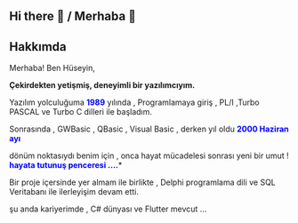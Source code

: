 ## Hi there 👋 / Merhaba 👋

<!--
**ozcakirh/ozcakirh** is a ✨ _special_ ✨ repository because its `README.md` (this file) appears on your GitHub profile.

Here are some ideas to get you started:

- 🔭 I’m currently working on ...
- 🌱 I’m currently learning ...
- 👯 I’m looking to collaborate on ...
- 🤔 I’m looking for help with ...
- 💬 Ask me about ...
- 📫 How to reach me: ...
- 😄 Pronouns: ...
- ⚡ Fun fact: ...
-->

## Hakkımda
Merhaba! Ben Hüseyin, 

  **Çekirdekten yetişmiş, deneyimli bir yazılımcıyım.**
  
  Yazılım yolculuğuma **<span style="color:blue;">1989**</span> yılında , Programlamaya giriş , PL/I ,Turbo PASCAL ve Turbo C  dilleri ile başladım.

  Sonrasında , GWBasic , QBasic , Visual Basic , derken yıl oldu **<span style="color:blue;">2000 Haziran ayı**</span> 

  dönüm noktasıydı benim için , onca hayat mücadelesi sonrası yeni bir umut !  **<span style="color:blue;">hayata tutunuş penceresi ....</span>***

  Bir proje içersinde yer almam ile birlikte , Delphi programlama dili  ve SQL Veritabanı ile ilerleyişim devam etti.

  <!-- **Yolculuğuma <span style="color:blue;">**1989**</span> yılında, Programlamaya giriş, PL/I, Turbo Pascal, Turbo C dilleri ile başladım.**-->

  şu anda kariyerimde , C# dünyası ve Flutter mevcut ...


  
